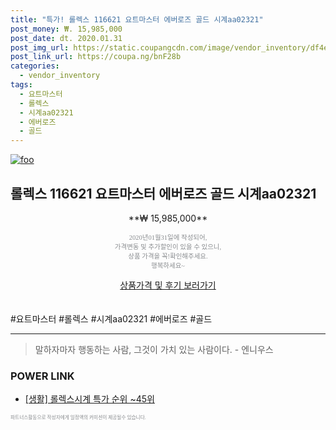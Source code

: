 ```yaml
--- 
title: "특가! 롤렉스 116621 요트마스터 에버로즈 골드 시계aa02321" 
post_money: ₩. 15,985,000 
post_date: dt. 2020.01.31 
post_img_url: https://static.coupangcdn.com/image/vendor_inventory/df4e/ccb7bea2420a99616a8ff5caa355901372337683f3bddbb0a0639f212450.jpg 
post_link_url: https://coupa.ng/bnF28b 
categories: 
  - vendor_inventory 
tags: 
  - 요트마스터 
  - 롤렉스 
  - 시계aa02321 
  - 에버로즈 
  - 골드 
--- 
```

[![foo](https://static.coupangcdn.com/image/vendor_inventory/df4e/ccb7bea2420a99616a8ff5caa355901372337683f3bddbb0a0639f212450.jpg)](https://coupa.ng/bnF28b) 

## 롤렉스 116621 요트마스터 에버로즈 골드 시계aa02321 
<p style="text-align: center;">**₩ 15,985,000**</p> 
<p style="text-align: center;"><span style="color: #898c8f; font-family: Georgia,Times,serif; font-size: 0.75em;">2020년01월31일에 작성되어, <br>가격변동 및 추가할인이 있을 수 있으니,<br> 상품 가격을 꼭!확인해주세요.<br>행복하세요~</span> 
</p>	 
<div markdown="0" style="text-align: center;"><a href="https://coupa.ng/bnF28b" class="btn btn--success">상품가격 및 후기 보러가기</a></div> 
<br><br> 
  #요트마스터 #롤렉스 #시계aa02321 #에버로즈 #골드 
<hr> 

> 말하자마자 행동하는 사람, 그것이 가치 있는 사람이다. - 엔니우스 


### POWER LINK

* <a href="https://blog.naver.com/sakai111/221790841902" target="_blank"> [생활] 롤렉스시계 특가 순위 ~45위</a>

<span style="color: #898c8f; font-family: Georgia,Times,serif; font-size: 0.55em;">파트너스활동으로 작성자에게 일정액의 커미션이 제공될수 있습니다.</span> 
